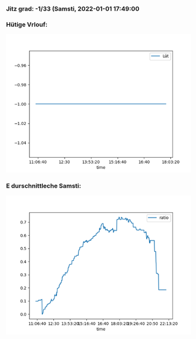 ### Jitz grad: -1/33 (Samsti, 2022-01-01 17:49:00

### Hütige Vrlouf:
![Graph](Today.png)

### E durschnittleche Samsti:
![Graph](Samsti.png)